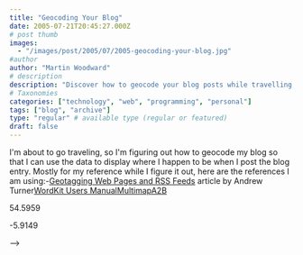```yaml
---
title: "Geocoding Your Blog"
date: 2005-07-21T20:45:27.000Z
# post thumb
images:
  - "/images/post/2005/07/2005-geocoding-your-blog.jpg"
#author
author: "Martin Woodward"
# description
description: "Discover how to geocode your blog posts while travelling, adding location data for reference and enhancing your online storytelling."
# Taxonomies
categories: ["technology", "web", "programming", "personal"]
tags: ["blog", "archive"]
type: "regular" # available type (regular or featured)
draft: false
---
```

I'm about to go traveling, so I'm figuring out how to geocode my blog so that I can use the data to display where I happen to be when I post the blog entry.  Mostly for my reference while I figure it out, here are the references I am using:-[Geotagging Web Pages and RSS Feeds](http://interactive.linuxjournal.com/node/8025/) article by Andrew Turner[WordKit Users Manual](http://www.brainoff.com/worldkit/doc/weblogs.php)[Multimap](http://www.multimap.com)[A2B](http://www.a2b.cc/)

  54.5959

  -5.9149

-->